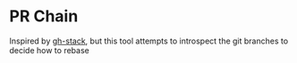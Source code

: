 # PR Chain

Inspired by [gh-stack](https://github.com/timothyandrew/gh-stack), but this tool attempts to introspect the git
branches to decide how to rebase